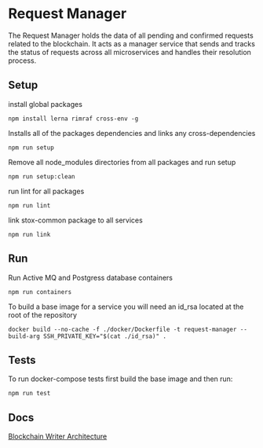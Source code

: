 # Request Manager

The Request Manager holds the data of all pending and confirmed requests related to the
blockchain. It acts as a manager service that sends and tracks the status of requests across all
microservices and handles their resolution process.

## Setup
install global packages
```
npm install lerna rimraf cross-env -g
```
Installs all of the packages dependencies and links any cross-dependencies
```
npm run setup
```
Remove all node_modules directories from all packages and run setup
```
npm run setup:clean
```
run lint for all packages
```
npm run lint
```
link stox-common package to all services
```
npm run link
```

## Run
Run Active MQ and Postgress database containers
```
npm run containers
```
To build a base image for a service you will need an id_rsa located at the root of the repository
```
docker build --no-cache -f ./docker/Dockerfile -t request-manager --build-arg SSH_PRIVATE_KEY="$(cat ./id_rsa)" .
```

## Tests
To run docker-compose tests first build the base image and then run:
```
npm run test
```



## Docs
[Blockchain Writer Architecture](https://docs.google.com/document/d/1eXrxDFgjDl-2No22om8vesqGhU7iGtw8iDSuN3VoHJ4/edit#heading=h.jsy3plhn9pv8)
